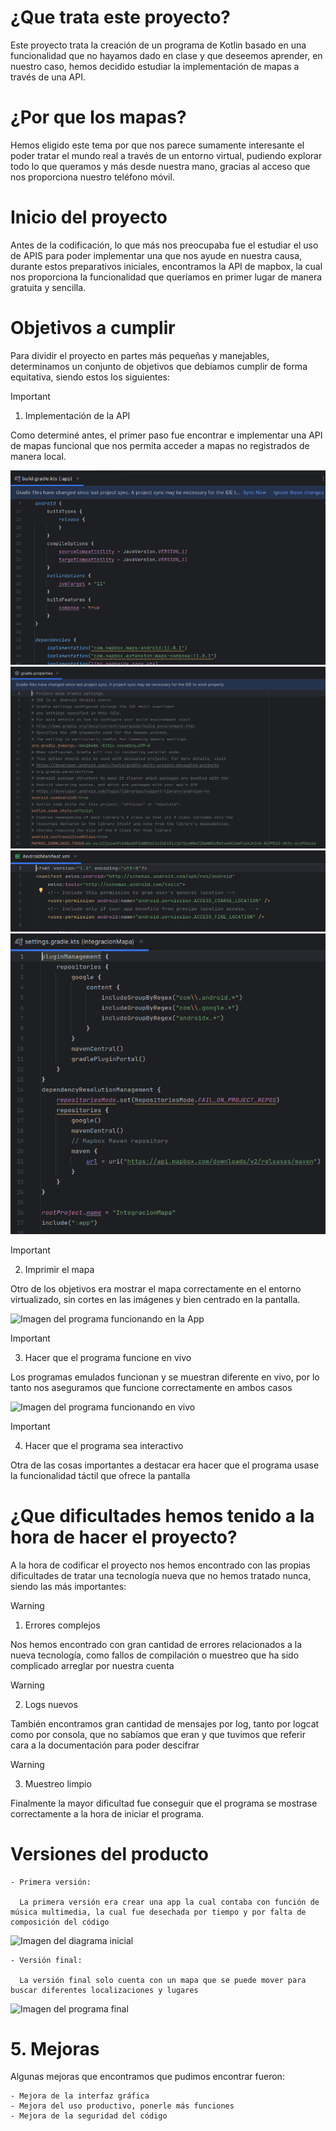 # ¿Que trata este proyecto?
Este proyecto trata la creación de un programa de Kotlin basado en una funcionalidad que no hayamos dado en clase y que deseemos aprender, en nuestro caso, hemos decidido estudiar la implementación de mapas a través de una API.

# ¿Por que los mapas?
Hemos eligido este tema por que nos parece sumamente interesante el poder tratar el mundo real a través de un entorno virtual, pudiendo explorar todo lo que queramos y más desde nuestra mano, gracias al acceso que nos proporciona nuestro teléfono móvil.

# Inicio del proyecto
Antes de la codificación, lo que más nos preocupaba fue el estudiar el uso de APIS para poder implementar una que nos ayude en nuestra causa, durante estos preparativos iniciales, encontramos la API de mapbox, la cual nos proporciona la funcionalidad que queríamos en primer lugar de manera gratuita y sencilla.

# Objetivos a cumplir
Para dividir el proyecto en partes más pequeñas y manejables, determinamos un conjunto de objetivos que debíamos cumplir de forma equitativa, siendo estos los siguientes:

>[!IMPORTANT]
>1. Implementación de la API

Como determiné antes, el primer paso fue encontrar e implementar una API de mapas funcional que nos permita acceder a mapas no registrados de manera local.

![Imagen de implementación de la API 1](/PMDM_Images/ImplementacionAPI.png)
![Imagen de implementación de la API 2](/PMDM_Images/ImplementacionAPI2.png)
![Imagen de implementación de la API 3](/PMDM_Images/ImplementacionAPI3.png)
![Imagen de implementación de la API 4](/PMDM_Images/ImplementacionAPI4.png)

>[!IMPORTANT]
>2. Imprimir el mapa

Otro de los objetivos era mostrar el mapa correctamente en el entorno virtualizado, sin cortes en las imágenes y bien centrado en la pantalla.

![Imagen del programa funcionando en la App]()

>[!IMPORTANT]
>3. Hacer que el programa funcione en vivo

Los programas emulados funcionan y se muestran diferente en vivo, por lo tanto nos aseguramos que funcione correctamente en ambos casos

![Imagen del programa funcionando en vivo]()

>[!IMPORTANT]
>4. Hacer que el programa sea interactivo

Otra de las cosas importantes a destacar era hacer que el programa usase la funcionalidad táctil que ofrece la pantalla

# ¿Que dificultades hemos tenido a la hora de hacer el proyecto?

A la hora de codificar el proyecto nos hemos encontrado con las propias dificultades de tratar una tecnología nueva que no hemos tratado nunca, siendo las más importantes:

>[!WARNING]
>1. Errores complejos

Nos hemos encontrado con gran cantidad de errores relacionados a la nueva tecnología, como fallos de compilación o muestreo que ha sido complicado arreglar por nuestra cuenta

>[!WARNING]
>2. Logs nuevos

También encontramos gran cantidad de mensajes por log, tanto por logcat como por consola, que no sabíamos que eran y que tuvimos que referir cara a la documentación para poder descifrar

>[!WARNING]
>3. Muestreo limpio

Finalmente la mayor dificultad fue conseguir que el programa se mostrase correctamente a la hora de iniciar el programa.

# Versiones del producto

    - Primera versión:

      La primera versión era crear una app la cual contaba con función de música multimedia, la cual fue desechada por tiempo y por falta de composición del código

![Imagen del diagrama inicial]()

    - Versión final:

      La versión final solo cuenta con un mapa que se puede mover para buscar diferentes localizaciones y lugares

![Imagen del programa final]()

# 5. Mejoras

Algunas mejoras que encontramos que pudimos encontrar fueron:

    - Mejora de la interfaz gráfica 
    - Mejora del uso productivo, ponerle más funciones
    - Mejora de la seguridad del código 


